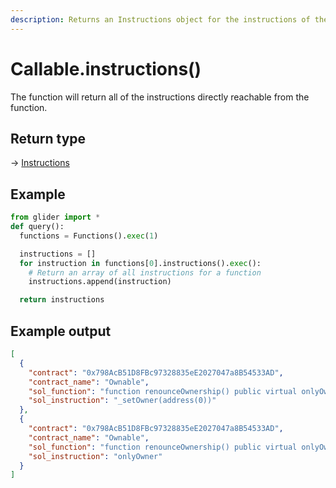 ```yaml
---
description: Returns an Instructions object for the instructions of the function/modifier.
---
```


# Callable.instructions()

The function will return all of the instructions directly reachable from the function.

## Return type

→ [Instructions](../instructions/)

## Example

```python
from glider import *
def query():
  functions = Functions().exec(1)

  instructions = []
  for instruction in functions[0].instructions().exec():
    # Return an array of all instructions for a function
    instructions.append(instruction)

  return instructions
```

## Example output

```json
[
  {
    "contract": "0x798AcB51D8FBc97328835eE2027047a8B54533AD",
    "contract_name": "Ownable",
    "sol_function": "function renounceOwnership() public virtual onlyOwner {\\n        _setOwner(address(0));\\n    }",
    "sol_instruction": "_setOwner(address(0))"
  },
  {
    "contract": "0x798AcB51D8FBc97328835eE2027047a8B54533AD",
    "contract_name": "Ownable",
    "sol_function": "function renounceOwnership() public virtual onlyOwner {\\n        _setOwner(address(0));\\n    }",
    "sol_instruction": "onlyOwner"
  }
]
```
